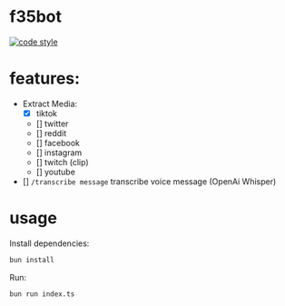 # f35bot
[![code style](https://antfu.me/badge-code-style.svg)](https://github.com/antfu/eslint-config)

# features:
- Extract Media:
  - [x] tiktok
  - [] twitter
  - [] reddit
  - [] facebook
  - [] instagram
  - [] twitch (clip)
  - [] youtube
- [] `/transcribe message` transcribe voice message (OpenAi Whisper)

# usage
Install dependencies:
```bash
bun install
```

Run:
```bash
bun run index.ts
```
